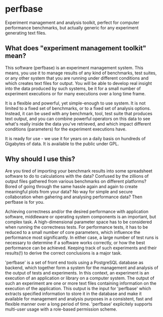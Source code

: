 # perfbase
Experiment management and analysis toolkit, perfect for computer performance benchmarks, but actually generic for any experiment generating text files.

## What does "experiment management toolkit" mean?
This software (perfbase) is an experiment management system. This means, you use it to manage results of any kind of benchmarks, test suites, or any other system that you are running under different conditions and which creates text files for output. You will be able to develop real insight into the data produced by such systems, be it for a small number of experiment executions or for many executions  over a long time frame.

It is a flexible and powerful, yet simple-enough to use system. It is not limited to a fixed set of benchmarks, or to a fixed set of analysis options. Instead, it can be used with any benchmark, tool, test suite that produces text output, and you can combine powerful operators on this data to see what's really inside the data you've retrieved, and which impact different conditions (parameters) for the experiment executions have.

It is ready for use - we use it for years on a daily basis on hundreds of Gigabytes of data. It is available to the public under GPL.

## Why should I use this?
Are you tired of importing your benchmark results into some spreadsheet software to do to calculations with the data? Confused by the zillions of output files gathered from various benchmarks on different platforms? Bored of going through the same hassle again and again to create meaningful plots from your data? No way for simple and secure collaboration when gahering and analysing performance data? Then perfbase is for you.

Achieving correctness and/or the desired performance with application software, middleware or operating system components is an important, but complex task. A high-dimensional parameter space has to be considered when running the correctness tests. For performance tests, it has to be reduced to a small number of core parameters, which influence the performance most significantly. In either case, a large number of test runs is necessary to determine if a software works correctly, or how the best performance can be achieved. Keeping track of such experiments and their results(!) to derive the correct conclusions is a major task.

'perfbase' is a set of front end tools using a PostgreSQL database as backend, which together form a system for the management and analysis of the output of tests and experiments. In this context, an experiment is an execution of an application or library on a computer system. The output of such an experiment are one or more text files containing information on the execution of the application. This output is the input for 'perfbase' which extracts specified information to store it in the database and make it available for management and analysis purposes in a consistent, fast and flexible manner over a long period of time. 'perfbase' explicitely supports multi-user usage with a role-based permission scheme.


